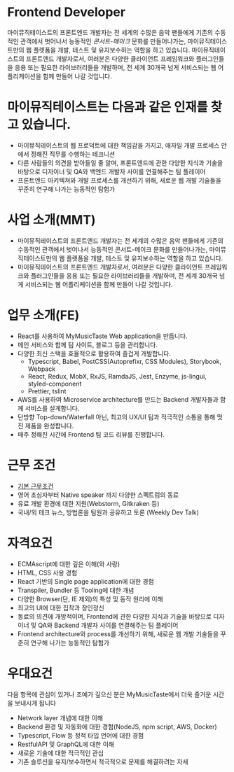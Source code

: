 # Frontend Developer
 
마이뮤직테이스트의 프론트엔드 개발자는 전 세계의 수많은 음악 팬들에게 기존의 수동적인 관객에서 벗어나서 능동적인 <i>콘서트-메이크</i> 문화를 만들어나가는, 마이뮤직테이스트만의 웹 플렛폼을 개발, 테스트 및 유지보수하는 역할을 하고 있습니다. 마이뮤직테이스트의 프론트엔드 개발자로서, 여러분은 다양한 클라이언트 프레임워크와 플러그인들을 응용 또는 필요한 라이브러리들을 개발하며, 전 세계 30개국 넘게 서비스되는 웹 어플리케이션을 함께 만들어 나갈 것입니다.

# 마이뮤직테이스트는 다음과 같은 인재를 찾고 있습니다.
- 마이뮤직테이스트의 웹 프로덕트에 대한 책임감을 가지고, 애자일 개발 프로세스 안에서 정해진 직무를 수행하는 테크니션
- 다른 사람들의 의견을 받아들일 줄 알며, 프론트엔드에 관한 다양한 지식과 기술을 바탕으로 디자이너 및 QA와 백엔드 개발자 사이를 연결해주는 팀 플레이어
- 프론트엔드 아키텍쳐와 개발 프로세스를 개선하기 위해, 새로운 웹 개발 기술들을 꾸준히 연구해 나가는 능동적인 탐험가

# 사업 소개(MMT)
- 마이뮤직테이스트의 프론트엔드 개발자는 전 세계의 수많은 음악 팬들에게 기존의 수동적인 관객에서 벗어나서 능동적인 콘서트-메이크 문화를 만들어나가는, 마이뮤직테이스트만의 웹 플랫폼을 개발, 테스트 및 유지보수하는 역할을 하고 있습니다.
- 마이뮤직테이스트의 프론트엔드 개발자로서, 여러분은 다양한 클라이언트 프레임워크와 플러그인들을 응용 또는 필요한 라이브러리들을 개발하며, 전 세계 30개국 넘게 서비스되는 웹 어플리케이션을 함께 만들어 나갈 것입니다.

# 업무 소개(FE)
- React를 사용하여 MyMusicTaste Web application을 만듭니다.
- 메인 서비스와 함께 팀 사이트, 블로그 등을 관리합니다.
- 다양한 최신 스택을 효율적으로 활용하여 즐겁게 개발합니다.
    - Typescript, Babel, PostCSS(Autoprefixr, CSS Modules), Storybook, Webpack
    - React, Redux, MobX, RxJS, RamdaJS, Jest, Enzyme, js-lingui, styled-component 
    - Prettier, tslint
- AWS를 사용하여 Microservice architecture를 만드는 Backend 개발자들과 함께 서비스를 설계합니다.
- 단방향 Top-down/Waterfall 아닌, 최고의 UX/UI 팀과 적극적인 소통을 통해 멋진 제품을 완성합니다. 
- 매주 정해진 시간에 Frontend 팀 코드 리뷰를 진행합니다.

# 근무 조건
- [기본 근무조건](https://github.com/MyMusicTaste/recruit#%EA%B0%9C%EB%B0%9C-%EB%AC%B8%ED%99%94)
- 영어 초심자부터 Native speaker 까지 다양한 스펙트럼의 동료
- 유료 개발 환경에 대한 지원(Webstorm, Gitkraken 등)
- 국내/외 테크 뉴스, 방법론을 팀원과 공유하고 토론 (Weekly Dev Talk)

# 자격요건
- ECMAscript에 대한 깊은 이해(와 사랑)
- HTML, CSS 사용 경험
- React 기반의 Single page application에 대한 경험
- Transpiler, Bundler 등 Tooling에 대한 개념
- 다양한 Browser(단, IE 제외)의 특성 및 동작 원리에 이해
- 최고의 UI에 대한 집착과 장인정신
- 동료의 의견에 개방적이며, Frontend에 관한 다양한 지식과 기술을 바탕으로 디자이너 및 QA와 Backend 개발자 사이를 연결해주는 팀 플레이어
- Frontend architecture와 process를 개선하기 위해, 새로운 웹 개발 기술들을 꾸준히 연구해 나가는 능동적인 탐험가

# 우대요건
다음 항목에 관심이 있거나 조예가 깊으신 분은 MyMusicTaste에서 더욱 즐거운 시간을 보내시게 됩니다
- Network layer 개념에 대한 이해
- Backend 환경 및 자동화에 대한 경험(NodeJS, npm script, AWS, Docker)
- Typescript, Flow 등 정적 타입 언어에 대한 경험
- RestfulAPI 및 GraphQL에 대한 이해
- 새로운 기술에 대한 적극적인 관심
- 기존 솔루션을 유지/보수하면서 적극적으로 문제를 해결하려는 자세
